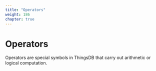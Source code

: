```yaml
---
title: "Operators"
weight: 186
chapter: true
---
```


# Operators

Operators are special symbols in ThingsDB that carry out arithmetic or logical computation.
